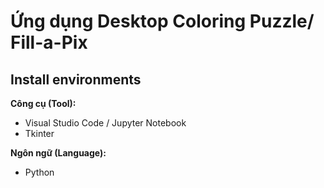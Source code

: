 # Ứng dụng Desktop Coloring Puzzle/ Fill-a-Pix

## Install environments
**Công cụ (Tool):**<br>
* Visual Studio Code / Jupyter Notebook
* Tkinter

**Ngôn ngữ (Language):**<br>
* Python
